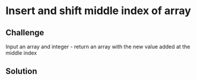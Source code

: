 # Insert and shift middle index of array

## Challenge
Input an array and integer - return an array with the new value added at the middle index

## Solution
<!-- Embedded whiteboard image -->